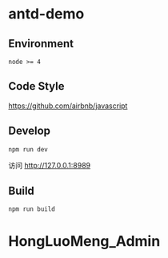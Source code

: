 # antd-demo

## Environment

```
node >= 4
```

## Code Style

https://github.com/airbnb/javascript

## Develop

```
npm run dev
```

访问 http://127.0.0.1:8989

## Build

```
npm run build
```
# HongLuoMeng_Admin

